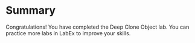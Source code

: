 # Summary

Congratulations! You have completed the Deep Clone Object lab. You can practice more labs in LabEx to improve your skills.

